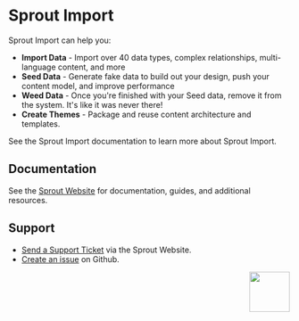 # Sprout Import

Sprout Import can help you:

- **Import Data** - Import over 40 data types, complex relationships, multi-language content, and more
- **Seed Data** - Generate fake data to build out your design, push your content model, and improve performance
- **Weed Data** - Once you're finished with your Seed data, remove it from the system. It's like it was never there!
- **Create Themes** - Package and reuse content architecture and templates.

See the Sprout Import documentation to learn more about Sprout Import.

## Documentation

See the [Sprout Website](https://sprout.barrelstrengthdesign.com/craft-plugins/import/docs) for documentation, guides, and additional resources. 

## Support

- [Send a Support Ticket](https://sprout.barrelstrengthdesign.com/craft-plugins/request/support) via the Sprout Website.
- [Create an issue](https://github.com/barrelstrength/craft-sprout-import/issues) on Github.

<a href="https://sprout.barrelstrengthdesign.com" target="_blank">
  <img src="https://sprout.barrelstrengthdesign.com/content/plugins/sprout-icon.svg" width="72" align="right">
</a>